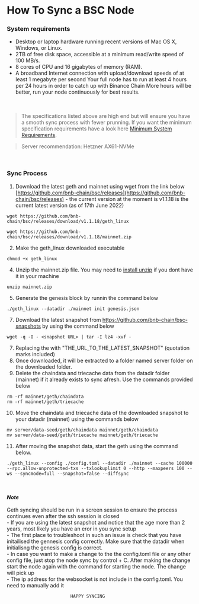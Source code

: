 
# How To Sync a BSC Node

### System requirements

- Desktop or laptop hardware running recent versions of Mac OS X, Windows, or Linux.
- 2TB of free disk space, accessible at a minimum read/write speed of 100 MB/s.
- 8 cores of CPU and 16 gigabytes of memory (RAM).
- A broadband Internet connection with upload/download speeds of at least 1 megabyte per second
Your full node has to run at least 4 hours per 24 hours in order to catch up with Binance Chain More hours will be better, run your node continuously for best results. </br></br></br>

> The specifications listed above are high end but will ensure you have a smooth sync process with fewer prunning. If you want the minimum specification requirements have a look here [Minimum System Requirements](https://docs.binance.org/guides/node/join-mainnet.html).

> Server recommendation: Hetzner AX61-NVMe 


</br>

### Sync Process

1. Download the latest geth and mainnet using wget from the link below
	[https://github.com/bnb-chain/bsc/releases](https://github.com/bnb-chain/bsc/releases) - the current version at the moment is v1.1.18 is the current latest version (as of 17th June 2022)
	
```
wget https://github.com/bnb-chain/bsc/releases/download/v1.1.18/geth_linux
```
```
wget https://github.com/bnb-chain/bsc/releases/download/v1.1.18/mainnet.zip
```


2. Make the geth_linux downloaded executable

```
chmod +x geth_linux
```
4. Unzip the mainnet.zip file. You may need to [install unzip](https://askubuntu.com/questions/86849/how-to-unzip-a-zip-file-from-the-terminal) if you dont have it in your machine 
```
unzip mainnet.zip
```
5. Generate the genesis block by runnin the command below 
```
./geth_linux --datadir ./mainnet init genesis.json
```
7. Download the latest snapshot from https://github.com/bnb-chain/bsc-snapshots by using the command below
```
wget -q -O - <snapshot URL> | tar -I lz4 -xvf -
```

7. Replacing the <snapshot URL> with "THE_URL_TO_THE_LATEST_SNAPSHOT"   (quotation marks included)
8. Once downloaded, it will be extracted to a folder named server folder on the downloaded folder. 
9. Delete the chaindata and triecache data from the datadir folder (mainnet) if it already exists to sync afresh. Use the commands provided below
```
rm -rf mainnet/geth/chaindata
rm -rf mainnet/geth/triecache
```
10. Move the chaindata and triecache data of the downloaded snapshot to your datadir (mainnet) using  the commands below

```
mv server/data-seed/geth/chaindata mainnet/geth/chaindata
mv server/data-seed/geth/triecache mainnet/geth/triecache
```

11. After moving the snapshot data, start the geth using the command below.

```
./geth_linux --config ./config.toml --datadir ./mainnet --cache 100000 --rpc.allow-unprotected-txs --txlookuplimit 0 --http --maxpeers 100 --ws --syncmode=full --snapshot=false --diffsync
```
<br ><br >
***Note***<br ><br >
	Geth syncing should be run in a screen session to ensure the process continues even after the ssh session is closed <br >
	- If you are using the latest snapshot and notice that the age more than 2 years, most likely you have an eror in you sync setup <br >
		- The first place to troubleshoot in such an issue is check that you have initailised the gennesis config correctly. Make sure that the datadir when initialisng the genesis config is correct. <br >
	- In case you want to make a change to the the config.toml file or any other config file, just stop the node sync by control + C. After making the change start the node again with the command for starting the node. The change will pick up <br >
	- The ip address for the websocket is not include in the config.toml. You need to manually add it <br >



							HAPPY SYNCING

